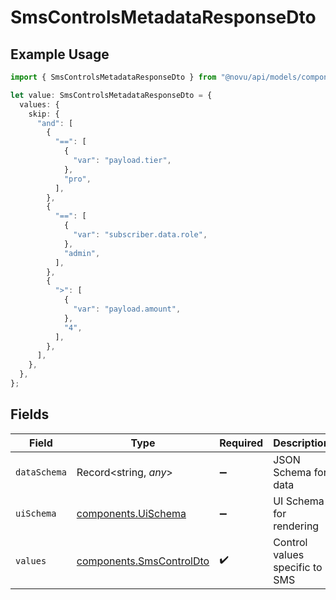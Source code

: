 # SmsControlsMetadataResponseDto

## Example Usage

```typescript
import { SmsControlsMetadataResponseDto } from "@novu/api/models/components";

let value: SmsControlsMetadataResponseDto = {
  values: {
    skip: {
      "and": [
        {
          "==": [
            {
              "var": "payload.tier",
            },
            "pro",
          ],
        },
        {
          "==": [
            {
              "var": "subscriber.data.role",
            },
            "admin",
          ],
        },
        {
          ">": [
            {
              "var": "payload.amount",
            },
            "4",
          ],
        },
      ],
    },
  },
};
```

## Fields

| Field                                                                | Type                                                                 | Required                                                             | Description                                                          |
| -------------------------------------------------------------------- | -------------------------------------------------------------------- | -------------------------------------------------------------------- | -------------------------------------------------------------------- |
| `dataSchema`                                                         | Record<string, *any*>                                                | :heavy_minus_sign:                                                   | JSON Schema for data                                                 |
| `uiSchema`                                                           | [components.UiSchema](../../models/components/uischema.md)           | :heavy_minus_sign:                                                   | UI Schema for rendering                                              |
| `values`                                                             | [components.SmsControlDto](../../models/components/smscontroldto.md) | :heavy_check_mark:                                                   | Control values specific to SMS                                       |